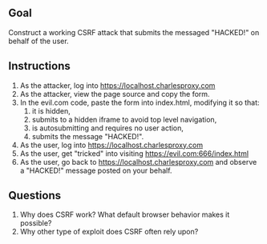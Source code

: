 ## Goal

Construct a working CSRF attack that submits the messaged "HACKED!" on behalf of the user.

## Instructions

1. As the attacker, log into https://localhost.charlesproxy.com
2. As the attacker, view the page source and copy the form.
3. In the evil.com code, paste the form into index.html, modifying it so that:
   1. it is hidden,
   2. submits to a hidden iframe to avoid top level navigation,
   3. is autosubmitting and requires no user action,
   4. submits the message "HACKED!".
4. As the user, log into https://localhost.charlesproxy.com
5. As the user, get "tricked" into visiting https://evil.com:666/index.html
6. As the user, go back to https://localhost.charlesproxy.com and observe a "HACKED!" message posted on your behalf.

## Questions

1. Why does CSRF work? What default browser behavior makes it possible?
2. Why other type of exploit does CSRF often rely upon?
